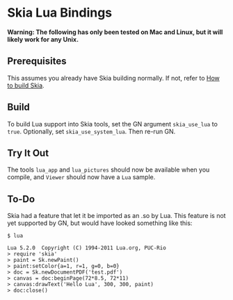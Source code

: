 Skia Lua Bindings
=================

**Warning: The following has only been tested on Mac and Linux, but it will
likely work for any Unix.**

Prerequisites
-------------

This assumes you already have Skia building normally. If not, refer to [How to
build Skia](../build).

Build
-----

To build Lua support into Skia tools, set the GN argument `skia_use_lua` to `true`.
Optionally, set `skia_use_system_lua`.  Then re-run GN.


Try It Out
----------

The tools `lua_app` and `lua_pictures` should now be available when you compile,
and `Viewer` should now have a `Lua` sample.


To-Do
-----

Skia had a feature that let it be imported as an .so by Lua.
This feature is not yet supported by GN, but would have looked something like this:

    $ lua

    Lua 5.2.0  Copyright (C) 1994-2011 Lua.org, PUC-Rio
    > require 'skia'
    > paint = Sk.newPaint()
    > paint:setColor{a=1, r=1, g=0, b=0}
    > doc = Sk.newDocumentPDF('test.pdf')
    > canvas = doc:beginPage(72*8.5, 72*11)
    > canvas:drawText('Hello Lua', 300, 300, paint)
    > doc:close()
